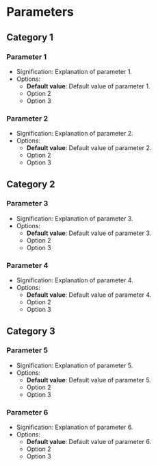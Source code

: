 # Parameters

## Category 1

### Parameter 1

- Signification: Explanation of parameter 1.
- Options: 
    - **Default value**: Default value of parameter 1.
    - Option 2
    - Option 3

### Parameter 2

- Signification: Explanation of parameter 2.
- Options: 
    - **Default value**: Default value of parameter 2.
    - Option 2
    - Option 3

## Category 2

### Parameter 3

- Signification: Explanation of parameter 3.
- Options: 
    - **Default value**: Default value of parameter 3.
    - Option 2
    - Option 3

### Parameter 4

- Signification: Explanation of parameter 4.
- Options: 
    - **Default value**: Default value of parameter 4.
    - Option 2
    - Option 3

## Category 3

### Parameter 5

- Signification: Explanation of parameter 5.
- Options: 
    - **Default value**: Default value of parameter 5.
    - Option 2
    - Option 3

### Parameter 6

- Signification: Explanation of parameter 6.
- Options: 
    - **Default value**: Default value of parameter 6.
    - Option 2
    - Option 3
